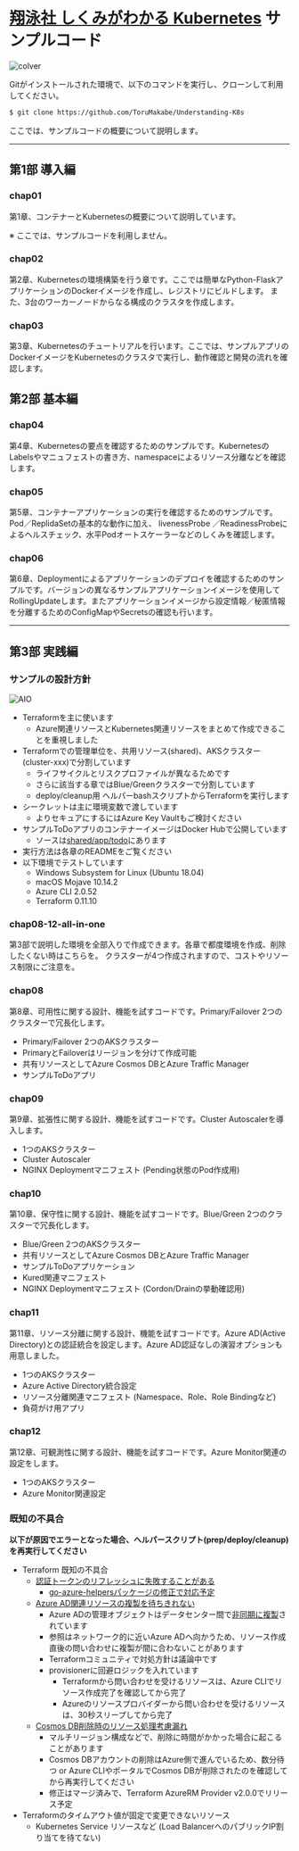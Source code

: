 # [翔泳社 しくみがわかる Kubernetes](https://www.shoeisha.co.jp/book/detail/9784798157849) サンプルコード

![colver](https://www.seshop.com/static/images/product/22378/L.png)

Gitがインストールされた環境で、以下のコマンドを実行し、クローンして利用してください。

```bash
$ git clone https://github.com/ToruMakabe/Understanding-K8s
```

ここでは、サンプルコードの概要について説明します。

---

## 第1部 導入編

### chap01

第1章、コンテナーとKubernetesの概要について説明しています。

※ ここでは、サンプルコードを利用しません。

### chap02

第2章、Kubernetesの環境構築を行う章です。ここでは簡単なPython-FlaskアプリケーションのDockerイメージを作成し、レジストリにビルドします。
また、3台のワーカーノードからなる構成のクラスタを作成します。

### chap03

第3章、Kubernetesのチュートリアルを行います。ここでは、サンプルアプリのDockerイメージをKubernetesのクラスタで実行し、動作確認と開発の流れを確認します。

## 第2部 基本編

### chap04

第4章、Kubernetesの要点を確認するためのサンプルです。KubernetesのLabelsやマニュフェストの書き方、namespaceによるリソース分離などを確認します。

### chap05

第5章、コンテナーアプリケーションの実行を確認するためのサンプルです。Pod／ReplidaSetの基本的な動作に加え、 livenessProbe ／ReadinessProbeによるヘルスチェック、水平Podオートスケーラーなどのしくみを確認します。

### chap06

第6章、Deploymentによるアプリケーションのデプロイを確認するためのサンプルです。バージョンの異なるサンプルアプリケーションイメージを使用してRollingUpdateします。またアプリケーションイメージから設定情報／秘匿情報を分離するためのConfigMapやSecretsの確認も行います。

---  

## 第3部 実践編

### サンプルの設計方針

![AIO](https://github.com/ToruMakabe/Understanding-K8s/blob/master/pics/ch-aio.jpg?raw=true "AIO")

* Terraformを主に使います
  * Azure関連リソースとKubernetes関連リソースをまとめて作成できることを重視しました
* Terraformでの管理単位を、共用リソース(shared)、AKSクラスター(cluster-xxx)で分割しています
  * ライフサイクルとリスクプロファイルが異なるためです
  * さらに該当する章ではBlue/Greenクラスターで分割しています
  * deploy/cleanup用 ヘルパーbashスクリプトからTerraformを実行します
* シークレットは主に環境変数で渡しています
  * よりセキュアにするにはAzure Key Vaultもご検討ください
* サンプルToDoアプリのコンテナーイメージはDocker Hubで公開しています
  * ソースは[shared/app/todo](https://github.com/ToruMakabe/Understanding-K8s/tree/master/shared/app/todo)にあります
* 実行方法は各章のREADMEをご覧ください
* 以下環境でテストしています
  * Windows Subsystem for Linux (Ubuntu 18.04)
  * macOS Mojave 10.14.2
  * Azure CLI 2.0.52
  * Terraform 0.11.10

### chap08-12-all-in-one

第3部で説明した環境を全部入りで作成できます。各章で都度環境を作成、削除したくない時はこちらを。
クラスターが4つ作成されますので、コストやリソース制限にご注意を。

### chap08

第8章、可用性に関する設計、機能を試すコードです。Primary/Failover 2つのクラスターで冗長化します。

* Primary/Failover 2つのAKSクラスター
* PrimaryとFailoverはリージョンを分けて作成可能
* 共有リソースとしてAzure Cosmos DBとAzure Traffic Manager
* サンプルToDoアプリ

### chap09

第9章、拡張性に関する設計、機能を試すコードです。Cluster Autoscalerを導入します。

* 1つのAKSクラスター
* Cluster Autoscaler
* NGINX Deploymentマニフェスト (Pending状態のPod作成用)

### chap10

第10章、保守性に関する設計、機能を試すコードです。Blue/Green 2つのクラスターで冗長化します。

* Blue/Green 2つのAKSクラスター
* 共有リソースとしてAzure Cosmos DBとAzure Traffic Manager
* サンプルToDoアプリケーション
* Kured関連マニフェスト
* NGINX Deploymentマニフェスト (Cordon/Drainの挙動確認用)

### chap11

第11章、リソース分離に関する設計、機能を試すコードです。Azure AD(Active Directory)との認証統合を設定します。Azure AD認証なしの演習オプションも用意しました。

* 1つのAKSクラスター
* Azure Active Directory統合設定
* リソース分離関連マニフェスト (Namespace、Role、Role Bindingなど)
* 負荷がけ用アプリ

### chap12

第12章、可観測性に関する設計、機能を試すコードです。Azure Monitor関連の設定をします。

* 1つのAKSクラスター
* Azure Monitor関連設定

### <a name ="known_issue">既知の不具合</a>

__以下が原因でエラーとなった場合、ヘルパースクリプト(prep/deploy/cleanup)を再実行してください__

* Terraform 既知の不具合
  * [認証トークンのリフレッシュに失敗することがある](https://github.com/terraform-providers/terraform-provider-azurerm/issues/2602)
    * [go-azure-helpersパッケージの修正で対応予定](https://github.com/hashicorp/go-azure-helpers/issues/22)
  * [Azure AD関連リソースの複製を待ちきれない](https://github.com/terraform-providers/terraform-provider-azuread/issues/4)
    * Azure ADの管理オブジェクトはデータセンター間で[非同期に複製](https://docs.microsoft.com/ja-jp/azure/active-directory/fundamentals/active-directory-architecture)されています
    * 参照はネットワーク的に近いAzure ADへ向かうため、リソース作成直後の問い合わせに複製が間に合わないことがあります
    * Terraformコミュニティで対処方針は議論中です
    * provisionerに回避ロジックを入れています
      * Terraformから問い合わせを受けるリソースは、Azure CLIでリソース作成完了を確認してから完了
      * Azureのリソースプロバイダーから問い合わせを受けるリソースは、30秒スリープしてから完了
  * [Cosmos DB削除時のリソース処理考慮漏れ](https://github.com/terraform-providers/terraform-provider-azurerm/pull/2702)
    * マルチリージョン構成などで、削除に時間がかかった場合に起こることがあります
    * Cosmos DBアカウントの削除はAzure側で進んでいるため、数分待つ or Azure CLIやポータルでCosmos DBが削除されたのを確認してから再実行してください
    * 修正はマージ済みで、Terraform AzureRM Provider v2.0.0でリリース予定
* Terraformのタイムアウト値が固定で変更できないリソース
  * Kubernetes Service リソースなど (Load BalancerへのパブリックIP割り当てを待てない)